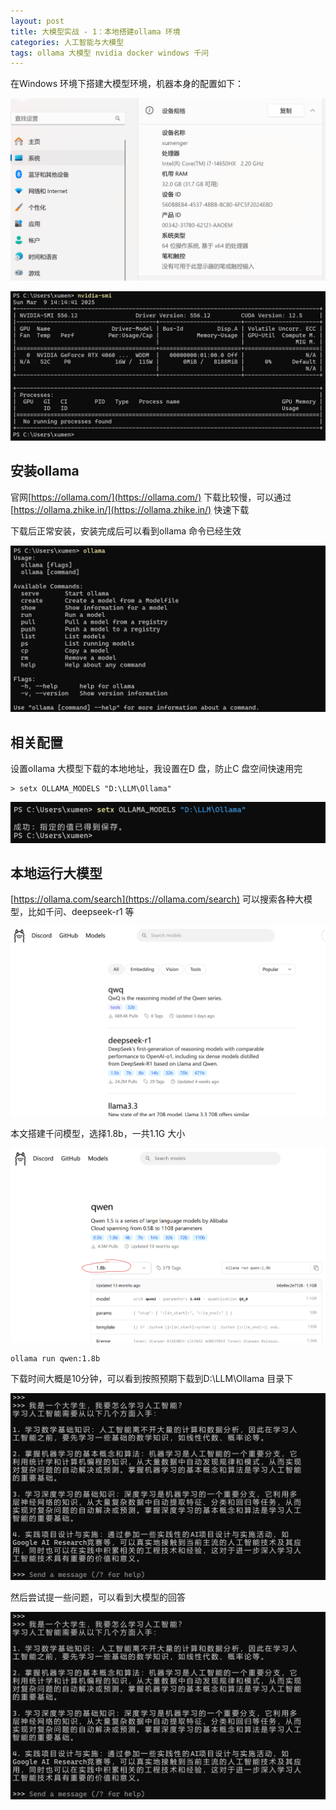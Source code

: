 ```yaml
---
layout: post
title: 大模型实战 - 1：本地搭建ollama 环境
categories: 人工智能与大模型
tags: ollama 大模型 nvidia docker windows 千问 
---
```


在Windows 环境下搭建大模型环境，机器本身的配置如下：

![](../media/image/2025-03-09/01.png)

![](../media/image/2025-03-09/02.png)

## 安装ollama

官网[https://ollama.com/](https://ollama.com/) 下载比较慢，可以通过[https://ollama.zhike.in/](https://ollama.zhike.in/) 快速下载

下载后正常安装，安装完成后可以看到ollama 命令已经生效

![](../media/image/2025-03-09/03.png)

## 相关配置

设置ollama 大模型下载的本地地址，我设置在D 盘，防止C 盘空间快速用完

```
> setx OLLAMA_MODELS "D:\LLM\Ollama"
```

![](../media/image/2025-03-09/04.png)


## 本地运行大模型

[https://ollama.com/search](https://ollama.com/search) 可以搜索各种大模型，比如千问、deepseek-r1 等

![](../media/image/2025-03-09/05.png)

本文搭建千问模型，选择1.8b，一共1.1G 大小

![](../media/image/2025-03-09/06.png)

```shell
ollama run qwen:1.8b
```

下载时间大概是10分钟，可以看到按照预期下载到D:\LLM\Ollama 目录下

![](../media/image/2025-03-09/07.png)

然后尝试提一些问题，可以看到大模型的回答

![](../media/image/2025-03-09/08.png)